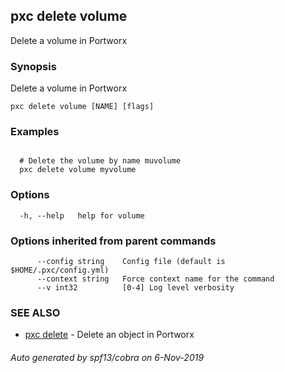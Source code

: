 ## pxc delete volume

Delete a volume in Portworx

### Synopsis

Delete a volume in Portworx

```
pxc delete volume [NAME] [flags]
```

### Examples

```

  # Delete the volume by name muvolume
  pxc delete volume myvolume
```

### Options

```
  -h, --help   help for volume
```

### Options inherited from parent commands

```
      --config string    Config file (default is $HOME/.pxc/config.yml)
      --context string   Force context name for the command
      --v int32          [0-4] Log level verbosity
```

### SEE ALSO

* [pxc delete](pxc_delete.md)	 - Delete an object in Portworx

###### Auto generated by spf13/cobra on 6-Nov-2019
